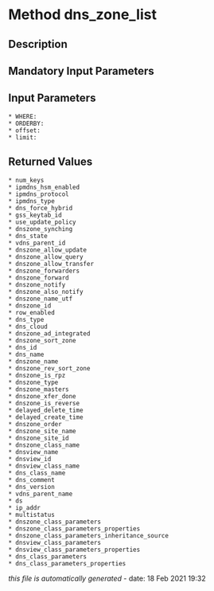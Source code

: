# Method dns_zone_list

## Description
	

## Mandatory Input Parameters

## Input Parameters
	* WHERE:
	* ORDERBY:
	* offset:
	* limit:

## Returned Values
	* num_keys
	* ipmdns_hsm_enabled
	* ipmdns_protocol
	* ipmdns_type
	* dns_force_hybrid
	* gss_keytab_id
	* use_update_policy
	* dnszone_synching
	* dns_state
	* vdns_parent_id
	* dnszone_allow_update
	* dnszone_allow_query
	* dnszone_allow_transfer
	* dnszone_forwarders
	* dnszone_forward
	* dnszone_notify
	* dnszone_also_notify
	* dnszone_name_utf
	* dnszone_id
	* row_enabled
	* dns_type
	* dns_cloud
	* dnszone_ad_integrated
	* dnszone_sort_zone
	* dns_id
	* dns_name
	* dnszone_name
	* dnszone_rev_sort_zone
	* dnszone_is_rpz
	* dnszone_type
	* dnszone_masters
	* dnszone_xfer_done
	* dnszone_is_reverse
	* delayed_delete_time
	* delayed_create_time
	* dnszone_order
	* dnszone_site_name
	* dnszone_site_id
	* dnszone_class_name
	* dnsview_name
	* dnsview_id
	* dnsview_class_name
	* dns_class_name
	* dns_comment
	* dns_version
	* vdns_parent_name
	* ds
	* ip_addr
	* multistatus
	* dnszone_class_parameters
	* dnszone_class_parameters_properties
	* dnszone_class_parameters_inheritance_source
	* dnsview_class_parameters
	* dnsview_class_parameters_properties
	* dns_class_parameters
	* dns_class_parameters_properties


*this file is automatically generated* - date: 18 Feb 2021 19:32